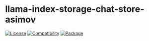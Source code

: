 # llama-index-storage-chat-store-asimov

[![License](https://img.shields.io/badge/license-Public%20Domain-blue.svg)](https://unlicense.org)
[![Compatibility](https://img.shields.io/python/required-version-toml?tomlFilePath=https%3A%2F%2Fraw.githubusercontent.com%2Fasimov-platform%2Fllama-index-asimov%2Frefs%2Fheads%2Fmaster%2Fllama-index-storage-chat-store-asimov%2Fpyproject.toml)](https://pypi.python.org/pypi/llama-index-storage-chat-store-asimov)
[![Package](https://img.shields.io/pypi/v/llama-index-storage-chat-store-asimov.svg)](https://pypi.python.org/pypi/llama-index-storage-chat-store-asimov)
